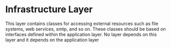# Infrastructure Layer

This layer contains classes for accessing external resources such as file systems, web services, smtp, and so on.
These classes should be based on interfaces defined within the application layer.
No layer depends on this layer and it depends on the application layer
